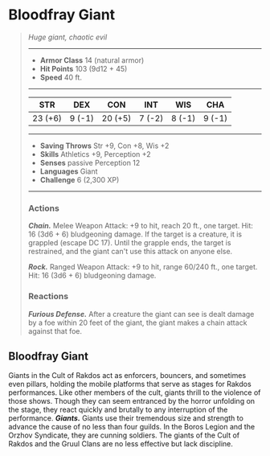 # Bloodfray Giant
>*Huge giant, chaotic evil*
>___
>- **Armor Class** 14 (natural armor)
>- **Hit Points** 103 (9d12 + 45)
>- **Speed** 40 ft.
>___
>|STR|DEX|CON|INT|WIS|CHA|
>|:---:|:---:|:---:|:---:|:---:|:---:|
>|23 (+6)|9 (-1)|20 (+5)|7 (-2)|8 (-1)|9 (-1)|
>___
>- **Saving Throws** Str +9, Con +8, Wis +2
>- **Skills** Athletics +9, Perception +2
>- **Senses** passive Perception 12
>- **Languages** Giant
>- **Challenge** 6 (2,300 XP)
>___
>### Actions
>***Chain.*** Melee Weapon Attack: +9 to hit, reach 20 ft., one target. Hit: 16 (3d6 + 6) bludgeoning damage. If the target is a creature, it is grappled (escape DC 17). Until the grapple ends, the target is restrained, and the giant can't use this attack on anyone else.  
>
>***Rock.*** Ranged Weapon Attack: +9 to hit, range 60/240 ft., one target. Hit: 16 (3d6 + 6) bludgeoning damage.  
>
>### Reactions
>***Furious Defense.*** After a creature the giant can see is dealt damage by a foe within 20 feet of the giant, the giant makes a chain attack against that foe.
## Bloodfray Giant
Giants in the Cult of Rakdos act as enforcers, bouncers, and sometimes even pillars, holding the mobile platforms that serve as stages for Rakdos performances. Like other members of the cult, giants thrill to the violence of those shows. Though they can seem entranced by the horror unfolding on the stage, they react quickly and brutally to any interruption of the performance.
***Giants.*** Giants use their tremendous size and strength to advance the cause of no less than four guilds. In the Boros Legion and the Orzhov Syndicate, they are cunning soldiers. The giants of the Cult of Rakdos and the Gruul Clans are no less effective but lack discipline.